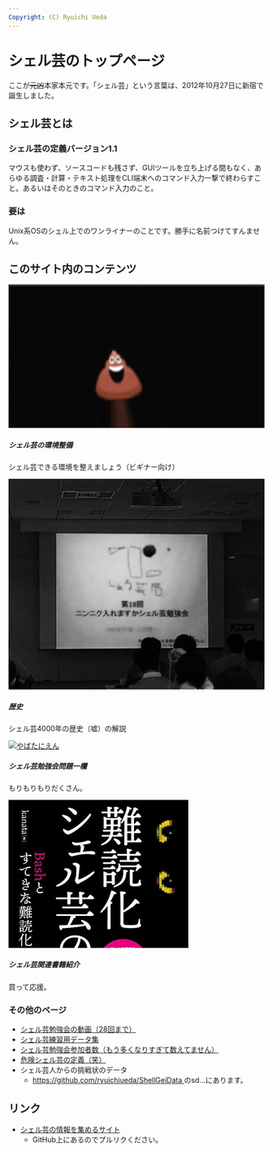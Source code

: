 ```yaml
---
Copyright: (C) Ryuichi Ueda
---
```



# シェル芸のトップページ

ここが~~元凶~~本家本元です。「シェル芸」という言葉は、2012年10月27日に新宿で誕生しました。

## シェル芸とは

### シェル芸の定義バージョン1.1

マウスも使わず、ソースコードも残さず、GUIツールを立ち上げる間もなく、あらゆる調査・計算・テキスト処理をCLI端末へのコマンド入力一撃で終わらすこと。あるいはそのときのコマンド入力のこと。

### 要は

Unix系OSのシェル上でのワンライナーのことです。勝手に名前つけてすんません。

## このサイト内のコンテンツ

<div class="card mb-3">
  <div class="row no-gutters">
    <div class="col-md-4">
      <a href="/?page=shellgei_env"><img class="card-img-top" src="/pages/01434/smile-unko.png" alt="うんこ"></a>
    </div>
    <div class="col-md-8">
      <div class="card-body">
        <h5 class="card-title">シェル芸の環境整備</h5>
        <p class="card-text">シェル芸できる環境を整えましょう（ビギナー向け）</p>
      </div>
    </div>
  </div>
</div>

<div class="card mb-3">
  <div class="row no-gutters">
    <div class="col-md-4">
      <a href="/?page=08865"><img class="card-img-top" src="/pages/01434/shellgei-emblem.png" alt="sh民祭"></a>
    </div>
    <div class="col-md-8">
      <div class="card-body">
        <h5 class="card-title">歴史</h5>
        <p class="card-text">シェル芸4000年の歴史（嘘）の解説</p>
      </div>
    </div>
  </div>
</div>

<div class="card mb-3">
  <div class="row no-gutters">
    <div class="col-md-4">
      <a href="/?page=00684"><img class="card-img-top" src="/posts/20181222_shellgei_39/yabatanien.gif" alt="やばたにえん"></a>
    </div>
    <div class="col-md-8">
      <div class="card-body">
        <h5 class="card-title">シェル芸勉強会問題一欄</h5>
        <p class="card-text">もりもりもりだくさん。</p>
      </div>
    </div>
  </div>
</div>

<div class="card mb-3">
  <div class="row no-gutters">
    <div class="col-md-4">
      <a href="/?page=shellgei_books"><img class="card-img-top" src="/pages/01434/nandoku.jpg" alt="本"></a>
    </div>
    <div class="col-md-8">
      <div class="card-body">
        <h5 class="card-title">シェル芸関連書籍紹介</h5>
        <p class="card-text">買って応援。</p>
      </div>
    </div>
  </div>
</div>

### その他のページ

* [シェル芸勉強会の動画（28回まで）](/?page=09678)
* [シェル芸練習用データ集](/?page=05649)
* [シェル芸勉強会参加者数（もう多くなりすぎて数えてません）](/?page=05567)
* [危険シェル芸の定義（笑）](/?page=03752)
* シェル芸人からの挑戦状のデータ
    * [https://github.com/ryuichiueda/ShellGeiData <i class="fa fa-external-link"></i>](https://github.com/ryuichiueda/ShellGeiData) のsd...にあります。

## リンク

* [シェル芸の情報を集めるサイト](https://shellgei.github.io/info/)
  * GitHub上にあるのでプルリクください。



